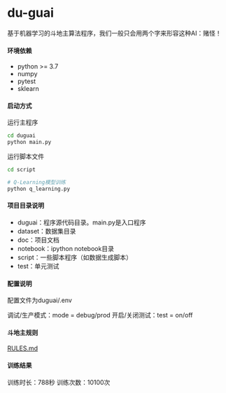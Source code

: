 # du-guai

基于机器学习的斗地主算法程序，我们一般只会用两个字来形容这种AI：赌怪！

#### 环境依赖

- python >= 3.7
- numpy
- pytest
- sklearn

#### 启动方式

运行主程序
```bash
cd duguai
python main.py
```

运行脚本文件
```bash
cd script

# Q-Learning模型训练
python q_learning.py
```

#### 项目目录说明

- duguai：程序源代码目录。main.py是入口程序
- dataset：数据集目录
- doc：项目文档
- notebook：ipython notebook目录
- script：一些脚本程序（如数据生成脚本）
- test：单元测试

#### 配置说明
配置文件为duguai/.env

调试/生产模式：mode = debug/prod
开启/关闭测试：test = on/off

#### 斗地主规则
[RULES.md](./RULES.md)

#### 训练结果
训练时长：788秒
训练次数：10100次
